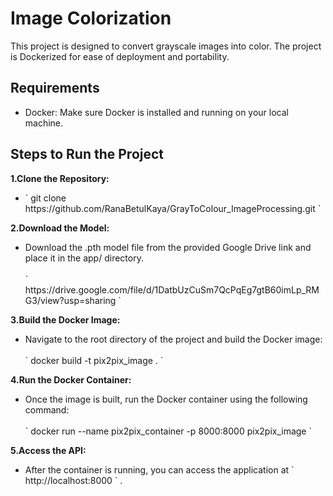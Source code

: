 <h1>Image Colorization</h1>

This project is designed to convert grayscale images into color. The project is Dockerized for ease of deployment and portability.

<h2>Requirements</h2>

<ul>
  <li>Docker: Make sure Docker is installed and running on your local machine.</li>
</ul>

<h2>Steps to Run the Project</h2>

<p><b>1.Clone the Repository:</b> 
<ul>
  <li>  ` git clone https://github.com/RanaBetulKaya/GrayToColour_ImageProcessing.git ` </li>
</ul>
</p>
<p><b>2.Download the Model:</b> 
<ul>
  <li> Download the .pth model file from the provided Google Drive link and place it in the app/ directory.</li><br>
    ` https://drive.google.com/file/d/1DatbUzCuSm7QcPqEg7gtB60imLp_RMG3/view?usp=sharing `
</ul>
</p>
<p><b>3.Build the Docker Image:</b> 
<ul>
  <li> Navigate to the root directory of the project and build the Docker image:</li>
<br>  ` docker build -t pix2pix_image . ` 
</ul>
</p>
<p><b>4.Run the Docker Container:</b> 
<ul> 
  <li>Once the image is built, run the Docker container using the following command:</li> <br> `  docker run --name pix2pix_container -p 8000:8000 pix2pix_image ` 
</ul>  
</p>
<p><b>5.Access the API:</b> <ul>
<li> After the container is running, you can access the application at  ` http://localhost:8000 ` .</li></ul></p>



